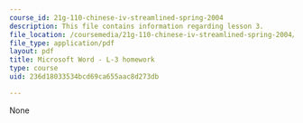 ```yaml
---
course_id: 21g-110-chinese-iv-streamlined-spring-2004
description: This file contains information regarding lesson 3.
file_location: /coursemedia/21g-110-chinese-iv-streamlined-spring-2004/236d18033534bcd69ca655aac8d273db_MIT21G_110S04_L_3.pdf
file_type: application/pdf
layout: pdf
title: Microsoft Word - L-3 homework
type: course
uid: 236d18033534bcd69ca655aac8d273db

---
```

None